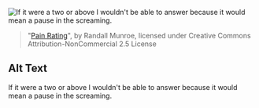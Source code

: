 ![If it were a two or above I wouldn't be able to answer because it would mean a pause in the screaming.](https://imgs.xkcd.com/comics/pain_rating.png)
> "[Pain Rating](https://xkcd.com/883/)", by Randall Munroe, licensed under Creative Commons Attribution-NonCommercial 2.5 License

## Alt Text
If it were a two or above I wouldn't be able to answer because it would mean a pause in the screaming.
